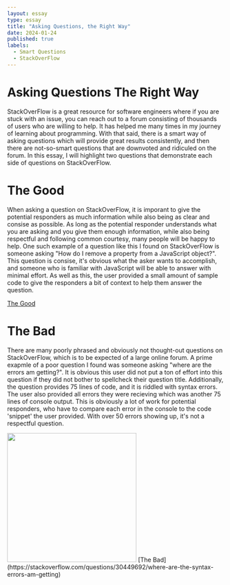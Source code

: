 ```yaml
---
layout: essay
type: essay
title: "Asking Questions, the Right Way"
date: 2024-01-24
published: true
labels:
  - Smart Questions
  - StackOverFlow
---
```


# Asking Questions The Right Way
StackOverFlow is a great resource for software engineers where if you are stuck with an issue, you can reach out to a forum consisting of thousands of users who are willing to help. It has helped me many times in my journey of learning about programming. With that said, there is a smart way of asking questions which will provide great results consistently, and then there are not-so-smart questions that are downvoted and ridiculed on the forum. In this essay, I will highlight two questions that demonstrate each side of questions on StackOverFlow.

# The Good
When asking a question on StackOverFlow, it is imporant to give the potential responders as much information while also being as clear and consise as possible. As long as the potential responder understands what you are asking and you give them enough information, while also being respectful and following common courtesy, many people will be happy to help. One such example of a question like this I found on StackOverFlow is someone asking "How do I remove a property from a JavaScript object?". This question is consise, it's obvious what the asker wants to accomplish, and someone who is familiar with JavaScript will be able to answer with minimal effort. As well as this, the user provided a small amount of sample code to give the responders a bit of context to help them answer the question. 

[The Good](https://stackoverflow.com/questions/208105/how-do-i-remove-a-property-from-a-javascript-object)

# The Bad
There are many poorly phrased and obviously not thought-out questions on StackOverFlow, which is to be expected of a large online forum. A prime exapmle of a poor question I found was someone asking "where are the errors am getting?". It is obvious this user did not put a ton of effort into this question if they did not bother to spellcheck their question title. Additionally, the question provides 75 lines of code, and it is riddled with syntax errors. The user also provided all errors they were recieving which was another 75 lines of console output. This is obviously a lot of work for potential responders, who have to compare each error in the console to the code 'snippet' the user provided. With over 50 errors showing up, it's not a respectful question.

<img width="300px" class="rounded float-start pe-4" src="../img/badstackoverflow.jpg">
[The Bad](https://stackoverflow.com/questions/30449692/where-are-the-syntax-errors-am-getting)
